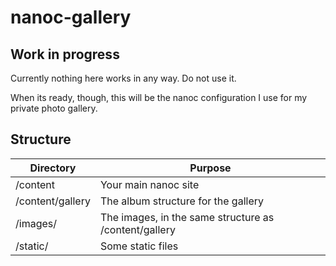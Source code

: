 nanoc-gallery
=============

Work in progress
----------------

Currently nothing here works in any way. Do not use it.

When its ready, though, this will be the nanoc configuration I use for my private photo gallery.

Structure
---------

| Directory         | Purpose 
| ----------------- | ------- 
| /content          | Your main nanoc site 
| /content/gallery  | The album structure for the gallery 
| /images/          | The images, in the same structure as /content/gallery 
| /static/          | Some static files |


